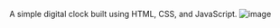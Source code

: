 A simple digital clock built using HTML, CSS, and JavaScript.
![image](https://github.com/shvinjas/Digital-Clock/assets/112388713/4c9fec5f-77e6-473e-aff9-9884c1abfd08)

